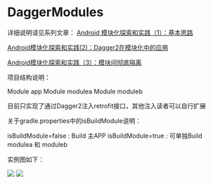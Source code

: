 # DaggerModules


详细说明请见系列文章：
[Android 模块化探索和实践（1）：基本思路](https://www.jianshu.com/p/a2382dfb76ed)

[Android模块化探索和实践(2)：Dagger2在模块化中的应用](https://www.jianshu.com/p/581a7d8fc35a)

[Android模块化探索和实践（3）：模块间彻底隔离](https://www.jianshu.com/p/5ca845d2e9d7)

项目结构说明：

Module app
Module modulea
Module moduleb

目前只实现了通过Dagger2注入retrofit接口，其他注入读者可以自行扩展

关于gradle.properties中的isBuildModule说明：

isBuildModule=false : Build 主APP
isBuildModule=true  : 可单独Build modulea 和 moduleb

实例图如下：

![](http://7xopuh.dl1.z0.glb.clouddn.com/WechatIMG187.jpeg)
![](http://7xopuh.dl1.z0.glb.clouddn.com/WechatIMG186.jpeg)

